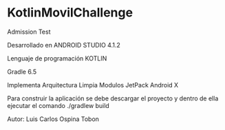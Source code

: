 # KotlinMovilChallenge

Admission Test

Desarrollado en ANDROID STUDIO 4.1.2

Lenguaje de programación KOTLIN

Gradle 6.5

Implementa
Arquitectura Limpia
Modulos JetPack Android X

Para construir la aplicación se debe descargar el proyecto y dentro de ella ejecutar el comando ./gradlew build

Autor: Luis Carlos Ospina Tobon
